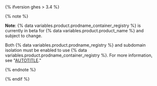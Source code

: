 {% ifversion ghes > 3.4 %}

{% note %}

**Note**: {% data variables.product.prodname_container_registry %} is currently in beta for {% data variables.product.product_name %} and subject to change.

Both {% data variables.product.prodname_registry %} and subdomain isolation must be enabled to use {% data variables.product.prodname_container_registry %}. For more information, see "[AUTOTITLE](/packages/working-with-a-github-packages-registry/working-with-the-container-registry)."

{% endnote %}

{% endif %}

